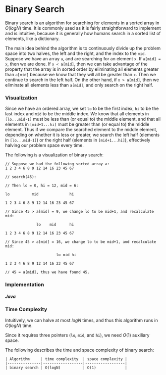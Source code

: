 # Binary Search

Binary search is an algorithm for searching for elements in a sorted array in $O(logN)$ time. It is 
commonly used as it is fairly straightforward to implement and is intuitive, because it is generally 
how humans search in a sorted list of elements, like a dictionary.

The main idea behind the algorithm is to continuously divide up the problem space into two halves, 
the left and the right, and the index to the `mid`. Suppose we have an array `a`, and are searching 
for an element `x`. If `a[mid] = x`, then we are done. If `x < a[mid]`, then we can take advantage 
of the property that the array is in sorted order by eliminating all elements greater than `a[mid]` 
because we know that they will all be greater than `x`. Then we continue to search in the left half. 
On the other hand, if `x > a[mid]`, then we eliminate all elements less than `a[mid]`, and only 
search on the right half.

### Visualization

Since we have an ordered array, we set `lo` to be the first index, `hi` to be the last index and 
`mid` to be the middle index. We know that all elements in `[lo...mid-1]` must be less than (or 
equal to) the middle element, and that all elements in `[mid+1...hi]` must be greater than (or 
equal to) the middle element. Thus if we compare the searched element to the middle element, 
depending on whether it is less or greater, we search the left half (elements in `[lo...mid-1]`) or 
the right half (elements in `[mid+1...hi]`), effectively halving our problem space every time.

The following is a visualization of binary search:

```
// Suppose we had the following sorted array a:
1 2 3 4 6 8 9 12 14 16 23 45 67

// search(45):

// Then lo = 0, hi = 12, mid = 6:

lo          mid              hi

1 2 3 4 6 8 9 12 14 16 23 45 67

// Since 45 > a[mid] = 9, we change lo to be mid+1, and recalculate mid:

              lo    mid      hi

1 2 3 4 6 8 9 12 14 16 23 45 67

// Since 45 > a[mid] = 16, we change lo to be mid+1, and recalculate mid:

                       lo mid hi

1 2 3 4 6 8 9 12 14 16 23 45 67

// 45 = a[mid], thus we have found 45.
```

### Implementation 

##### Java

<script src="https://gist.github.com/eliucs/a0f6788d17be8bf616cab52ef81cf658.js"></script>

### Time Complexity

Intuitively, we can halve at most $logN$ times, and thus this algorithm runs in $O(logN)$ time.

Since it requires three pointers (`lo`, `mid`, and `hi`), we need $O(1)$ auxiliary space.

The following describes the time and space complexity of binary search:

```
| Algorithm     | time complexity  | space complexity |
|---------------|------------------|------------------|
| binary search | O(logN)          | O(1)             |
```